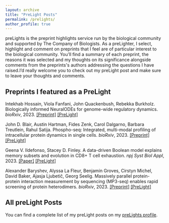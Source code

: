 ```yaml
---
layout: archive
title: "PreLight Posts"
permalink: /prelights/
author_profile: true
---
```


<script type='text/javascript' src='https://d1bxh8uas1mnw7.cloudfront.net/assets/embed.js'></script>

preLights is the preprint highlights service run by the biological community and supported by The Company of Biologists. As a preLighter, I select, highlight and comment on preprints that I feel are of particular interest to the biological community. You’ll find a summary of each preprint, the reasons it was selected and my thoughts on its significance alongside comments from the preprints's authors addressing the questions I have raised.I’d really welcome you to check out my preLight post and make sure to leave your thoughts and comments.

<h2>Preprints I featured as a PreLight</h2>

<p>Intekhab Hossain, Viola Fanfani, John Quackenbush, Rebekka Burkholz. Biologically informed NeuralODEs for genome-wide regulatory dynamics. <em>bioRxiv</em>, 2023. <a href="https://www.biorxiv.org/content/10.1101/2023.02.24.529835v1">[Preprint]</a> <a href="https://prelights.biologists.com/highlights/biologically-informed-neuralodes-for-genome-wide-regulatory-dynamics/">[PreLight]</a> <div class='altmetric-embed' data-doi="10.1101/2023.02.24.529835"></div></p>

<p>John D. Blair, Austin Hartman, Fides Zenk, Carol Dalgarno, Barbara Treutlein, Rahul Satija. Phospho-seq: Integrated, multi-modal profiling of intracellular protein dynamics in single cells. <em>bioRxiv</em>, 2023. <a href="https://doi.org/10.1101/2023.03.27.534442">[Preprint]</a> <a href="https://prelights.biologists.com/highlights/phospho-seq-integrated-multi-modal-profiling-of-intracellular-protein-dynamics-in-single-cells/s">[PreLight]</a> <div class='altmetric-embed' data-doi="https://doi.org/10.1101/2023.03.27.534442"></div></p>

<p>Geena V. Ildefonso, Stacey D. Finley. A data-driven Boolean model explains memory subsets and evolution in CD8+ T cell exhaustion. <em>npj Syst Biol Appl</em>, 2023. <a href=" https://www.nature.com/articles/s41540-023-00297-2">[Paper]</a> <a href="https://prelights.biologists.com/highlights/a-data-driven-boolean-model-explains-memory-subsets-and-evolution-in-cd8-t-cell-exhaustion/">[PreLight]</a> <div class='altmetric-embed' data-doi="10.1038/s41540-023-00297-2"></div></p>

<p>Alexander Baryshev, Alyssa La Fleur, Benjamin Groves, Cirstyn Michel, David Baker, Ajasja Ljubetič, Georg Seelig. Massively parallel protein-protein interaction measurement by sequencing (MP3-seq) enables rapid screening of protein heterodimers. <em>bioRxiv</em>, 2023. <a href="https://doi.org/10.1101/2023.02.08.527770">[Preprint]</a> <a href="https://prelights.biologists.com/highlights/massively-parallel-protein-protein-interaction-measurement-by-sequencing-mp3-seq-enables-rapid-screening-of-protein-heterodimers/">[PreLight]</a> <div class='altmetric-embed' data-doi="10.1101/2023.02.08.527770"></div></p>


<h2>All preLight Posts</h2>

You can find a complete list of my preLight posts on my <a href="https://prelights.biologists.com/profiles/bdmaier/">preLights profile</a>.